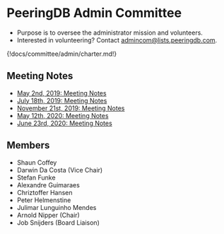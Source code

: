# PeeringDB Admin Committee

- Purpose is to oversee the administrator mission and volunteers.
- Interested in volunteering? Contact [admincom@lists.peeringdb.com](mailto:admincom@lists.peeringdb.com).

{!docs/committee/admin/charter.md!}

## Meeting Notes

- [May 2nd, 2019: Meeting Notes](notes/2019-05-02_Admin_Committee_Notes.pdf)
- [July 18th, 2019: Meeting Notes](notes/2019-07-18_Admin_Committee_Notes.pdf)
- [November 21st, 2019: Meeting Notes](notes/2019-11-21_Admin_Committee_Notes.pdf)
- [May 12th, 2020: Meeting Notes](notes/2020-05-12_Admin_Committee_Notes.pdf)
- [June 23rd, 2020: Meeting Notes](notes/2020-06-23_Admin_Committee_Notes.pdf)

## Members
- Shaun Coffey
- Darwin Da Costa (Vice Chair)
- Stefan Funke
- Alexandre Guimaraes
- Chriztoffer Hansen
- Peter Helmenstine
- Julimar Lunguinho Mendes
- Arnold Nipper (Chair)
- Job Snijders (Board Liaison)
